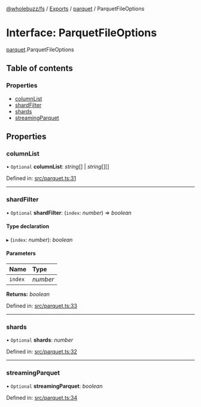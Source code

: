 [@wholebuzz/fs](../README.md) / [Exports](../modules.md) / [parquet](../modules/parquet.md) / ParquetFileOptions

# Interface: ParquetFileOptions

[parquet](../modules/parquet.md).ParquetFileOptions

## Table of contents

### Properties

- [columnList](parquet.parquetfileoptions.md#columnlist)
- [shardFilter](parquet.parquetfileoptions.md#shardfilter)
- [shards](parquet.parquetfileoptions.md#shards)
- [streamingParquet](parquet.parquetfileoptions.md#streamingparquet)

## Properties

### columnList

• `Optional` **columnList**: *string*[] \| *string*[][]

Defined in: [src/parquet.ts:31](https://github.com/wholebuzz/fs/blob/master/src/parquet.ts#L31)

___

### shardFilter

• `Optional` **shardFilter**: (`index`: *number*) => *boolean*

#### Type declaration

▸ (`index`: *number*): *boolean*

#### Parameters

| Name | Type |
| :------ | :------ |
| `index` | *number* |

**Returns:** *boolean*

Defined in: [src/parquet.ts:33](https://github.com/wholebuzz/fs/blob/master/src/parquet.ts#L33)

___

### shards

• `Optional` **shards**: *number*

Defined in: [src/parquet.ts:32](https://github.com/wholebuzz/fs/blob/master/src/parquet.ts#L32)

___

### streamingParquet

• `Optional` **streamingParquet**: *boolean*

Defined in: [src/parquet.ts:34](https://github.com/wholebuzz/fs/blob/master/src/parquet.ts#L34)
